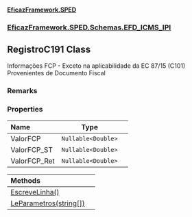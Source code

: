 #### [EficazFramework.SPED](EficazFrameworkSPED.md 'EficazFramework SPED')
### [EficazFramework.SPED.Schemas.EFD_ICMS_IPI](EficazFramework.SPED.Schemas.EFD_ICMS_IPI.md 'EficazFramework.SPED.Schemas.EFD_ICMS_IPI')

## RegistroC191 Class

Informações FCP - Exceto na aplicabilidade da EC 87/15 (C101)  
Provenientes de Documento Fiscal

### Remarks
### Properties

| Name | Type | |
| :--- | :---: | :--- |
| ValorFCP | `Nullable<Double>` |  |
| ValorFCP_ST | `Nullable<Double>` |  |
| ValorFCP_Ret | `Nullable<Double>` |  |

| Methods | |
| :--- | :--- |
| [EscreveLinha()](EficazFramework.SPED.Schemas.EFD_ICMS_IPI/RegistroC191/EscreveLinha().md 'EficazFramework.SPED.Schemas.EFD_ICMS_IPI.RegistroC191.EscreveLinha()') | |
| [LeParametros(string[])](EficazFramework.SPED.Schemas.EFD_ICMS_IPI/RegistroC191/LeParametros(string[]).md 'EficazFramework.SPED.Schemas.EFD_ICMS_IPI.RegistroC191.LeParametros(string[])') | |
